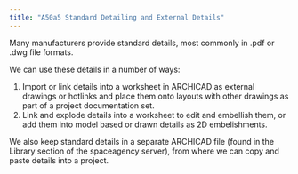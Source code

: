 ```yaml
---
title: "A50a5 Standard Detailing and External Details"
---
```

Many manufacturers provide standard details, most commonly in .pdf or .dwg file formats.

We can use these details in a number of ways:

1. Import or link details into a worksheet in ARCHICAD as external drawings or hotlinks and place them onto layouts with other drawings as part of a project documentation set.
2. Link and explode details into a worksheet to edit and embellish them, or add them into model based or drawn details as 2D embelishments.

We also keep standard details in a separate ARCHICAD file (found in the Library section of the spaceagency server), from where we can copy and paste details into a project.